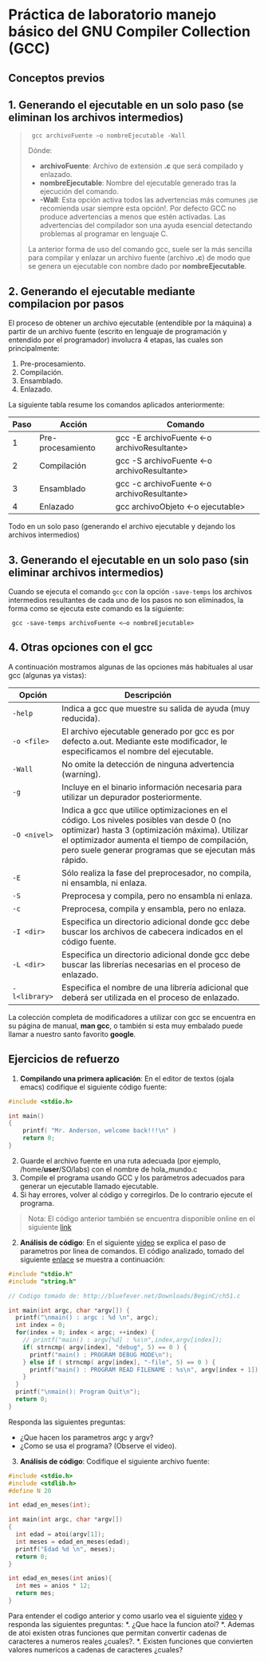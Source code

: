 # Práctica de laboratorio manejo básico del GNU Compiler Collection (GCC)

## Conceptos previos

## 1. Generando el ejecutable en un solo paso (se eliminan los archivos intermedios)

>  
> ``` gcc archivoFuente –o nombreEjecutable -Wall```
>
> Dónde:
> * **archivoFuente**: Archivo de extensión **.c** que será compilado y enlazado.
> * **nombreEjecutable**: Nombre del ejecutable generado tras la ejecución del comando.
> * **-Wall**: Esta opción activa todos las advertencias más comunes ¡se recomienda usar siempre esta opción!. Por defecto GCC no produce advertencias a menos que estén activadas. Las advertencias del compilador son una ayuda esencial detectando problemas al programar en lenguaje C.
>
> La anterior forma de uso del comando gcc, suele ser la más sencilla para compilar y enlazar un archivo fuente (archivo 
> **.c**) de modo que se genera un ejecutable con nombre dado  por **nombreEjecutable**. 

## 2. Generando el ejecutable mediante compilacion por pasos 

El proceso de obtener un archivo ejecutable (entendible por la máquina) a partir de un archivo fuente (escrito en lenguaje de programación y entendido por el programador) involucra 4 etapas, las cuales son principalmente:
1. Pre-procesamiento.
2. Compilación.
3. Ensamblado.
4. Enlazado.

La siguiente tabla resume los comandos aplicados anteriormente:

| Paso | Acción            | Comando                                     | 
|------|-------------------|---------------------------------------------|
| 1    | Pre-procesamiento | gcc -E archivoFuente <-o archivoResultante> | 
| 2    | Compilación       | gcc -S archivoFuente <-o archivoResultante> |
| 3    | Ensamblado        | gcc -c archivoFuente <-o archivoResultante> | 
| 4    | Enlazado          | gcc archivoObjeto <-o ejecutable>           |

Todo en un solo paso (generando el archivo ejecutable y dejando los archivos intermedios)

## 3. Generando el ejecutable en un solo paso (sin eliminar archivos intermedios)

Cuando se ejecuta el comando ```gcc``` con la opción ```-save-temps``` los archivos intermedios resultantes de cada uno de los pasos no son eliminados, la forma como se ejecuta este comando es la siguiente:

``` gcc -save-temps archivoFuente <–o nombreEjecutable>```

## 4. Otras opciones con el gcc
A continuación mostramos algunas de las opciones más habituales al usar gcc (algunas ya vistas):

| Opción | Descripción            |
|------|-------------------|
| ```-help``` | Indica a gcc que muestre su salida de ayuda (muy reducida).|
| ```-o <file>``` | El archivo ejecutable generado por gcc es por defecto a.out. Mediante este modificador, le especificamos el nombre del ejecutable.|
| ```-Wall``` | No omite la detección de ninguna advertencia (warning).|
| ```-g``` | Incluye en el binario información necesaria para utilizar un depurador posteriormente.|
| ```-O <nivel>``` | Indica a gcc que utilice optimizaciones en el código. Los niveles posibles van desde 0 (no optimizar) hasta 3 (optimización máxima). Utilizar el optimizador aumenta el tiempo de compilación, pero suele generar programas que se  ejecutan más rápido.|
| ```-E```| Sólo realiza la fase del preprocesador, no compila, ni ensambla, ni enlaza.|
| ```-S``` | Preprocesa y compila, pero no ensambla ni enlaza.|
| ```-c``` | Preprocesa, compila y ensambla, pero no enlaza.|
| ```-I <dir>``` | Especifica un directorio adicional donde gcc debe buscar los archivos de cabecera indicados en el código fuente.|
| ```-L <dir>``` | Especifica un directorio adicional donde gcc debe buscar las librerías necesarias en el proceso de enlazado.|
| ```-l<library>``` | Especifica el nombre de una librería adicional que deberá ser utilizada en el proceso de enlazado.|

La colección completa de modificadores a utilizar con gcc se encuentra en su página de manual, **man gcc**, o también si esta muy embalado puede llamar a nuestro santo favorito **google**.

## Ejercicios de refuerzo

1. **Compilando una primera aplicación**: En el editor de textos (ojala emacs) codifique el siguiente código fuente:

```C 
#include <stdio.h>

int main()
{
    printf( "Mr. Anderson, welcome back!!!\n" )
    return 0;
}
```  
2. Guarde el archivo fuente en una ruta adecuada (por ejemplo, /home/**user**/SO/labs) con el nombre de hola_mundo.c
3. Compile el programa usando GCC y los parámetros adecuados para generar un ejecutable llamado ejecutable.
4. Si hay errores, volver al código y corregirlos. De lo contrario ejecute el programa. 

> Nota: El código anterior también se encuentra disponible online en el siguiente [link](https://goo.gl/yjRZaZ)

2. **Análisis de código**: En el siguiente [video](https://www.youtube.com/watch?v=jl4r7u7IfJY) se explica el paso de parametros por linea de comandos. El código analizado, tomado del siguiente [enlace](http://bluefever.net/Downloads/BeginC/ch51.c) se muestra a continuación:

```C
#include "stdio.h"
#include "string.h"

// Codigo tomado de: http://bluefever.net/Downloads/BeginC/ch51.c

int main(int argc, char *argv[]) {
  printf("\nmain() : argc : %d \n", argc);
  int index = 0;
  for(index = 0; index < argc; ++index) {
    // printf("main() : argv[%d] : %s\n",index,argv[index]);
    if( strncmp( argv[index], "debug", 5) == 0 ) {
      printf("main() : PROGRAM DEBUG MODE\n");
    } else if ( strncmp( argv[index], "-file", 5) == 0 ) {
      printf("main() : PROGRAM READ FILENAME : %s\n", argv[index + 1]);
    }
  }
  printf("\nmain(): Program Quit\n");
  return 0;
}
```
Responda las siguientes preguntas:
* ¿Que hacen los parametros argc y argv?
* ¿Como se usa el programa? (Observe el video).

3. **Análisis de código**: Codifique el siguiente archivo fuente:

```C
#include <stdio.h>
#include <stdlib.h>
#define N 20

int edad_en_meses(int);

int main(int argc, char *argv[])
{
  int edad = atoi(argv[1]);
  int meses = edad_en_meses(edad);
  printf("Edad %d \n", meses);
  return 0;
}

int edad_en_meses(int anios){
  int mes = anios * 12;
  return mes;
}
```

Para entender el codigo anterior y como usarlo vea el siguiente [video](https://www.youtube.com/watch?v=IhQp6eTkmaQ&list=PLlTZ99qnw3zIeOKP8YfMxaKt0GDhAKtHu&index=7) y responda las siguientes preguntas:
*. ¿Que hace la funcion atoi?
*. Ademas de atoi existen otras funciones que permitan convertir cadenas de caracteres a numeros reales ¿cuales?.
*. Existen funciones que convierten valores numericos a cadenas de caracteres  ¿cuales?


